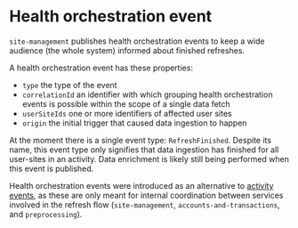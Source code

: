 # Health orchestration event

`site-management` publishes health orchestration events to keep a wide audience (the whole system) informed about finished refreshes.

A health orchestration event has these properties:
- `type` the type of the event
- `correlationId` an identifier with which grouping health orchestration events is possible within the scope of a single data fetch
- `userSiteIds` one or more identifiers of affected user sites
- `origin` the initial trigger that caused data ingestion to happen

At the moment there is a single event type: `RefreshFinished`. 
Despite its name, this event type only signifies that data ingestion has finished for all user-sites in an activity. 
Data enrichment is likely still being performed when this event is published.


Health orchestration events were introduced as an alternative to [activity events](activity-event.md), as these
are only meant for internal coordination between services involved in the refresh flow (`site-management`, 
`accounts-and-transactions`, and `preprocessing`).
